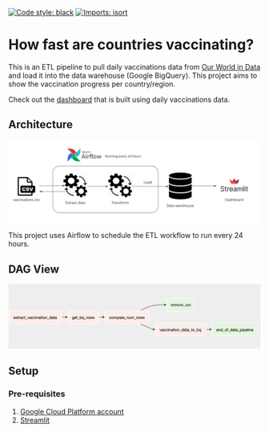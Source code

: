 [![Code style: black](https://img.shields.io/badge/code%20style-black-000000.svg)](https://github.com/psf/black)  [![Imports: isort](https://img.shields.io/badge/%20imports-isort-%231674b1?style=flat&labelColor=ef8336)](https://pycqa.github.io/isort/)

# How fast are countries vaccinating?

This is an ETL pipeline to pull daily vaccinations data from [Our World in Data ](https://github.com/owid/covid-19-data/tree/master/public/data/vaccinations) and load it into the data warehouse (Google BigQuery). This project aims to show the vaccination progress per country/region. 

Check out the [dashboard](https://share.streamlit.io/julingc/vaccinations-monitor/main/vaccinations_app.py) that is built using daily vaccinations data. 


## Architecture
![arch](https://github.com/julingc/vaccinations-monitor/blob/main/image/Architecture_diagram.png)

This project uses Airflow to schedule the ETL workflow to run every 24 hours.

## DAG View

![dag](https://github.com/julingc/vaccinations-monitor/blob/main/image/DAG_Graph.png)



## Setup

### Pre-requisites

1. [Google Cloud Platform account](https://cloud.google.com)
2. [Streamlit](https://docs.streamlit.io/en/stable/)

